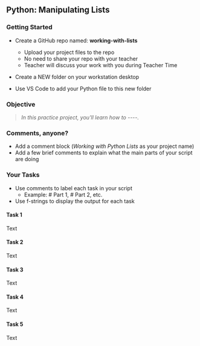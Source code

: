 ## Python: Manipulating Lists

### Getting Started

- Create a GitHub repo named: **working-with-lists**
    - Upload your project files to the repo
    - No need to share your repo with your teacher
    - Teacher will discuss your work with you during Teacher  Time

- Create a NEW folder on your workstation desktop
- Use VS Code to add your Python file to this new folder



### Objective

> *In this practice project, you'll learn how to ----.*


### Comments, anyone?

- Add a comment block (*Working with Python Lists* as your project name)
- Add a few brief comments to explain what the main parts of your script are doing

### Your Tasks

- Use comments to label each task in your script
  - Example: # Part 1, # Part 2, etc.
- Use f-strings to display the output for each task

#### Task 1

Text

#### Task 2

Text

#### Task 3

Text

#### Task 4

Text

#### Task 5

Text

